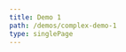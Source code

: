 ```yaml
---
title: Demo 1
path: /demos/complex-demo-1
type: singlePage
---
```

<div pbl-example-view="pbl-complex-demo1-example" exampleStyle="flow" style="height: 100%"></div>
